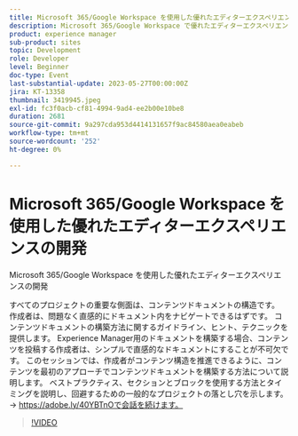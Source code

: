 ```yaml
---
title: Microsoft 365/Google Workspace を使用した優れたエディターエクスペリエンスの開発
description: Microsoft 365/Google Workspace で優れたエディターエクスペリエンスを開発するすべてのプロジェクトの重要な側面は、コンテンツドキュメントの構造です。 作成者は、問題なく直感的にドキュメント内をナビゲートできるはずです。 コンテンツドキュメントの構築方法に関するガイドライン、ヒント、テクニックを提供します。 Experience Manager用のドキュメントを構築する場合、コンテンツを投稿する作成者は、シンプルで直感的なドキュメントにすることが不可欠です。 このセッションでは、作成者がコンテンツ構造を推進できるように、コンテンツを最初のアプローチでコンテンツドキュメントを構築する方法について説明します。 ベストプラクティス、セクションとブロックを使用する方法とタイミングを説明し、回避するための一般的なプロジェクトの落とし穴を示します。
product: experience manager
sub-product: sites
topic: Development
role: Developer
level: Beginner
doc-type: Event
last-substantial-update: 2023-05-27T00:00:00Z
jira: KT-13358
thumbnail: 3419945.jpeg
exl-id: fc3f0acb-cf81-4994-9ad4-ee2b00e10be8
duration: 2681
source-git-commit: 9a297cda953d4414131657f9ac84580aea0eabeb
workflow-type: tm+mt
source-wordcount: '252'
ht-degree: 0%

---
```


# Microsoft 365/Google Workspace を使用した優れたエディターエクスペリエンスの開発

Microsoft 365/Google Workspace を使用した優れたエディターエクスペリエンスの開発

すべてのプロジェクトの重要な側面は、コンテンツドキュメントの構造です。 作成者は、問題なく直感的にドキュメント内をナビゲートできるはずです。 コンテンツドキュメントの構築方法に関するガイドライン、ヒント、テクニックを提供します。 Experience Manager用のドキュメントを構築する場合、コンテンツを投稿する作成者は、シンプルで直感的なドキュメントにすることが不可欠です。 このセッションでは、作成者がコンテンツ構造を推進できるように、コンテンツを最初のアプローチでコンテンツドキュメントを構築する方法について説明します。 ベストプラクティス、セクションとブロックを使用する方法とタイミングを説明し、回避するための一般的なプロジェクトの落とし穴を示します。 → https://adobe.ly/40YBTnOで会話を続けます。

>[!VIDEO](https://video.tv.adobe.com/v/3419945/?learn=on)
